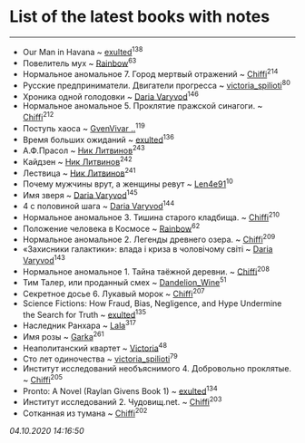 # List of the latest books with notes
---

* Our Man in Havana ~ [exulted](users/100/100599204551896265722-google)<sup>138</sup>
* Повелитель мух ~ [Rainbow](users/109/109787328219839805802-google)<sup>63</sup>
* Нормальное аномальное 7. Город мертвый отражений ~ [Chiffi](users/105/105831994080785626680-google)<sup>214</sup>
* Русские предприниматели. Двигатели прогресса ~ [victoria_spilioti](users/219/219259003-vkontakte)<sup>80</sup>
* Хроника одной голодовки ~ [Daria Varyvod](users/829/829893410524253-facebook)<sup>146</sup>
* Нормальное аномальное 5. Проклятие пражской синагоги. ~ [Chiffi](users/105/105831994080785626680-google)<sup>212</sup>
* Поступь хаоса ~ [GvenVivar ..](users/158/158266434925901-facebook)<sup>119</sup>
* Время больших ожиданий ~ [exulted](users/100/100599204551896265722-google)<sup>136</sup>
* А.Ф.Прасол ~ [Ник Литвинов](users/241/241974816-vkontakte)<sup>243</sup>
* Кайдзен ~ [Ник Литвинов](users/241/241974816-vkontakte)<sup>242</sup>
* Лествица ~ [Ник Литвинов](users/241/241974816-vkontakte)<sup>241</sup>
* Почему мужчины врут, а женщины ревут ~ [Len4e91](users/254/254448176-yandex)<sup>10</sup>
* Имя зверя ~ [Daria Varyvod](users/829/829893410524253-facebook)<sup>145</sup>
* 4 с половиной шага ~ [Daria Varyvod](users/829/829893410524253-facebook)<sup>144</sup>
* Нормальное аномальное 3. Тишина старого кладбища. ~ [Chiffi](users/105/105831994080785626680-google)<sup>210</sup>
* Положение человека в Космосе ~ [Rainbow](users/109/109787328219839805802-google)<sup>62</sup>
* Нормальное аномальное 2. Легенды древнего озера. ~ [Chiffi](users/105/105831994080785626680-google)<sup>209</sup>
* «Захисники галактики»: влада і криза в чоловічому світі ~ [Daria Varyvod](users/829/829893410524253-facebook)<sup>143</sup>
* Нормальное аномальное 1. Тайна таёжной деревни. ~ [Chiffi](users/105/105831994080785626680-google)<sup>208</sup>
* Тим Талер, или проданный смех ~ [Dandelion_Wine](users/586/58602788-vkontakte)<sup>51</sup>
* Секретное досье 6. Лукавый морок ~ [Chiffi](users/105/105831994080785626680-google)<sup>207</sup>
* Science Fictions: How Fraud, Bias, Negligence, and Hype Undermine the Search for Truth ~ [exulted](users/100/100599204551896265722-google)<sup>135</sup>
* Наследник Ранхара ~ [Lala](users/761/76187635-vkontakte)<sup>317</sup>
* Имя розы ~ [Garka](users/115/115753719718250012620-google)<sup>261</sup>
* Неаполитанский квартет ~ [Victoria](users/113/113794223924688167852-google)<sup>48</sup>
* Сто лет одиночества ~ [victoria_spilioti](users/219/219259003-vkontakte)<sup>79</sup>
* Институт исследований необъяснимого 4. Добровольно проклятые. ~ [Chiffi](users/105/105831994080785626680-google)<sup>205</sup>
* Pronto: A Novel (Raylan Givens Book 1) ~ [exulted](users/100/100599204551896265722-google)<sup>134</sup>
* Институт исследований 2. Чудовищ.net. ~ [Chiffi](users/105/105831994080785626680-google)<sup>203</sup>
* Сотканная из тумана ~ [Chiffi](users/105/105831994080785626680-google)<sup>202</sup>


_04.10.2020 14:16:50_
